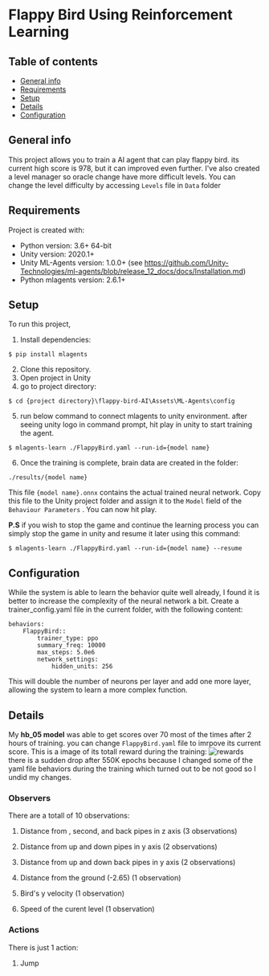 # Flappy Bird Using Reinforcement Learning
## Table of contents
* [General info](#general-info)
* [Requirements](#requirements)
* [Setup](#setup)
* [Details](#details)
* [Configuration](#configuration)

## General info
This project allows you to train a AI agent that can play flappy bird. its current high score is 978, but it can improved even further.
I've also created a level manager so oracle change have more difficult levels. You can change the level difficulty by accessing `Levels` file in `Data` folder

## Requirements
Project is created with:
* Python version: 3.6+ 64-bit
* Unity version: 2020.1+
* Unity ML-Agents version: 1.0.0+ (see https://github.com/Unity-Technologies/ml-agents/blob/release_12_docs/docs/Installation.md)
* Python mlagents version: 2.6.1+

## Setup
To run this project,
1. Install dependencies:

```
$ pip install mlagents
```

2. Clone this repository.
3. Open project in Unity
4. go to project directory:
```
$ cd {project directory}\flappy-bird-AI\Assets\ML-Agents\config
```
5. run below command to connect mlagents to unity environment. after seeing unity logo in command prompt, hit play in unity to start training the agent.
```
$ mlagents-learn ./FlappyBird.yaml --run-id={model name}
```

6. Once the training is complete, brain data are created in the folder:
```
./results/{model name}
```
This file `{model name}.onnx` contains the actual trained neural network. Copy this file to the Unity project folder and assign it to the `Model` field of the `Behaviour Parameters` . You can now hit play.


**P.S** if you wish to stop the game and continue the learning process you can simply stop the game in unity and resume it later using this command:
```
$ mlagents-learn ./FlappyBird.yaml --run-id={model name} --resume
```

## Configuration
While the system is able to learn the behavior quite well already, I found it is better to increase the complexity of the neural network a bit. Create a trainer_config.yaml file in the current folder, with the following content:
```
behaviors:
    FlappyBird::
        trainer_type: ppo    
        summary_freq: 10000
        max_steps: 5.0e6
        network_settings:
            hidden_units: 256

```
This will double the number of neurons per layer and add one more layer, allowing the system to learn a more complex function.

## Details
My **hb_05 model** was able to get scores over 70 most of the times after 2 hours of training. you can change `FlappyBird.yaml` file to imrpove its current score.
This is a image of its totall reward during the training:
![rewards](https://user-images.githubusercontent.com/45734322/190683309-caffa01b-be1a-4cc6-8988-1d8ff2b6f7e4.png)
there is a sudden drop after 550K epochs because I changed some of the yaml file behaviors during the training which turned out to be not good so I undid my changes.

### Observers
There are a totall of 10 observations:
1. Distance from , second, and back pipes in z axis (3 observations)

2. Distance from up and down pipes in y axis (2 observations)

3. Distance from up and down back pipes in y axis (2 observations)

4. Distance from the ground (-2.65) (1 observation)

5. Bird's y velocity (1 observation)

6. Speed of the curent level (1 observation)

### Actions
There is just 1 action:
1. Jump
